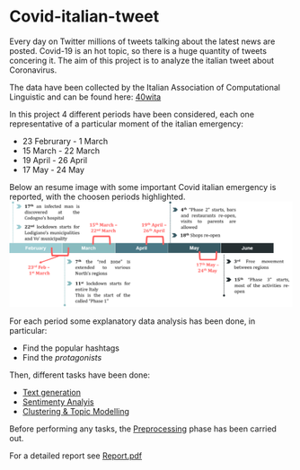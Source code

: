 # Covid-italian-tweet
Every day on Twitter millions of tweets talking about the latest news are posted. Covid-19 is an hot topic, so there is a huge quantity of tweets concering it. The aim of this project is to analyze the italian tweet about Coronavirus. 

The data have been collected by the Italian Association of Computational Linguistic and can be found here: [40wita](http://twita.di.unito.it/dataset/40wita)

In this project 4 different periods have been considered, each one representative of a particular moment of the italian emergency: 
* 23 Februrary - 1 March 
* 15 March - 22 March 
* 19 April - 26 April 
* 17 May - 24 May 

Below an resume image with some important Covid italian emergency is reported, with the choosen periods highlighted. 
![Covid italian emergency timeline events](https://github.com/alessiapaoletti/Covid-italian-tweet/blob/master/time.png)


For each period some explanatory data analysis has been done, in particular: 
* Find the popular hashtags
* Find the *protagonists* 

Then, different tasks have been done: 
* [Text generation](https://github.com/alessiapaoletti/Covid-italian-tweet/blob/master/Text_generation.ipynb)
* [Sentimenty Analyis](https://github.com/alessiapaoletti/Covid-italian-tweet/blob/master/Sentiment_analysis.ipynb)
* [Clustering & Topic Modelling](https://github.com/alessiapaoletti/Covid-italian-tweet/blob/master/Topic_modelling.ipynb)

Before performing any tasks, the [Preprocessing](https://github.com/alessiapaoletti/Covid-italian-tweet/blob/master/Preprocessing.ipynb) phase has been carried out. 

For a detailed report see [Report.pdf](https://github.com/alessiapaoletti/Covid-italian-tweet/blob/master/Report.pdf)
